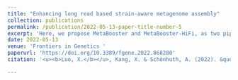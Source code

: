 ```yaml
---
title: "Enhancing long read based strain-aware metagenome assembly"
collection: publications
permalink: /publication/2022-05-13-paper-title-number-5
excerpt: 'Here, we propose MetaBooster and MetaBooster-HiFi, as two pipelines for strain-aware metagenome assembly from PacBio CLR and Oxford Nanopore long-read sequencing data. Benchmarking experiments on both simulated and real sequencing data demonstrate that either the MetaBooster or the MetaBooster-HiFi pipeline drastically outperforms the state-of-the-art de novo metagenome assemblers, in terms of all relevant metagenome assembly criteria, involving genome fraction, contig length, and error rates.'
date: 2022-05-13
venue: 'Frontiers in Genetics '
paperurl: 'https://doi.org/10.3389/fgene.2022.868280'
citation: '<u><b>Luo, X.</b></u>, Kang, X. & Schönhuth, A. (2022). &quot;Enhancing long read based strain-aware metagenome assembly.&quot; <i>Frontiers in Genetics</i>.'

---
```


